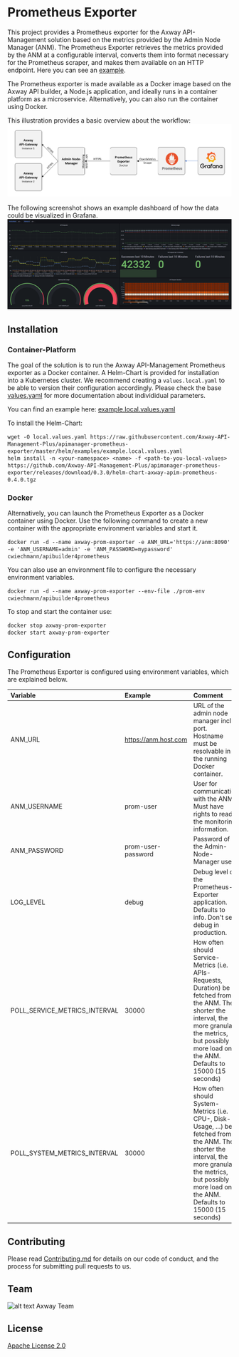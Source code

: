 # Prometheus Exporter

This project provides a Prometheus exporter for the Axway API-Management solution based on the metrics provided by the Admin Node Manager (ANM). The Prometheus Exporter retrieves the metrics provided by the ANM at a configurable interval, converts them into format necessary for the Prometheus scraper, and makes them available on an HTTP endpoint. Here you can see an [example](https://raw.githubusercontent.com/Axway-API-Management-Plus/apimanager-prometheus-exporter/master/misc/documentation/exposed-metrics-sample.txt).

The Prometheus exporter is made available as a Docker image based on the Axway API builder, a Node.js application, and ideally runs in a container platform as a microservice. Alternatively, you can also run the container using Docker.

This illustration provides a basic overview about the workflow:  
![APIManager-Prometheus Exporter overview](https://github.com/Axway-API-Management-Plus/apimanager-prometheus-exporter/blob/master/misc/images/apimanager-prometheus-exporter-overview.png)

The following screenshot shows an example dashboard of how the data could be visualized in Grafana.
![Grafana example Dashboard](https://github.com/Axway-API-Management-Plus/apimanager-prometheus-exporter/blob/master/misc/images/apimanager-prometheus-exporter-sample-grafana-dashboard.png)

## Installation

### Container-Platform

The goal of the solution is to run the Axway API-Management Prometheus exporter as a Docker container. A Helm-Chart is provided for installation into a Kubernetes cluster. We recommend creating a `values.local.yaml` to be able to version their configuration accordingly. Please check the base [values.yaml](https://github.com/Axway-API-Management-Plus/apimanager-prometheus-exporter/blob/master/helm/values.yaml) for more documentation about individidual parameters.  

You can find an example here: [example.local.values.yaml](https://raw.githubusercontent.com/Axway-API-Management-Plus/apimanager-prometheus-exporter/master/helm/examples/example.local.values.yaml)

To install the Helm-Chart:  
```
wget -O local.values.yaml https://raw.githubusercontent.com/Axway-API-Management-Plus/apimanager-prometheus-exporter/master/helm/examples/example.local.values.yaml
helm install -n <your-namespace> <name> -f <path-to-you-local-values> https://github.com/Axway-API-Management-Plus/apimanager-prometheus-exporter/releases/download/0.3.0/helm-chart-axway-apim-prometheus-0.4.0.tgz
```

### Docker

Alternatively, you can launch the Prometheus Exporter as a Docker container using Docker. Use the following command to create a new container with the appropriate environment variables and start it.

```
docker run -d --name axway-prom-exporter -e ANM_URL='https://anm:8090' -e 'ANM_USERNAME=admin' -e 'ANM_PASSWORD=mypassword' cwiechmann/apibuilder4prometheus
```

You can also use an environment file to configure the necessary environment variables. 


```
docker run -d --name axway-prom-exporter --env-file ./prom-env cwiechmann/apibuilder4prometheus
```

To stop and start the container use:

```
docker stop axway-prom-exporter
docker start axway-prom-exporter
```

## Configuration

The Prometheus Exporter is configured using environment variables, which are explained below.

| Variable                      | Example                                            | Comment                               |
| :---                          | :---                                               | :---                                  |
| ANM_URL                       | https://anm.host.com    | URL of the admin node manager incl. port. Hostname must be resolvable in the running Docker container.| 
| ANM_USERNAME                  | prom-user               | User for communication with the ANM. Must have rights to read the monitoring information. | 
| ANM_PASSWORD                  | prom-user-password      | Password of the Admin-Node-Manager user | 
| LOG_LEVEL                     | debug                   | Debug level of the Prometheus-Exporter application. Defaults to info. Don't set debug in production. | 
| POLL_SERVICE_METRICS_INTERVAL | 30000                   | How often should Service-Metrics (i.e. APIs-Requests, Duration) be fetched from the ANM. The shorter the interval, the more granular the metrics, but possibly more load on the ANM. Defaults to 15000 (15 seconds) | 
| POLL_SYSTEM_METRICS_INTERVAL  | 30000                   | How often should System-Metrics (i.e. CPU-, Disk-Usage, ...) be fetched from the ANM. The shorter the interval, the more granular the metrics, but possibly more load on the ANM. Defaults to 15000 (15 seconds) | 


## Contributing

Please read [Contributing.md](https://github.com/Axway-API-Management-Plus/Common/blob/master/Contributing.md) for details on our code of conduct, and the process for submitting pull requests to us.  

## Team

![alt text][Axwaylogo] Axway Team

[Axwaylogo]: https://github.com/Axway-API-Management/Common/blob/master/img/AxwayLogoSmall.png  "Axway logo"


## License
[Apache License 2.0](/LICENSE)
